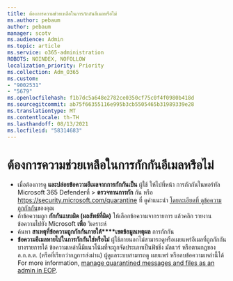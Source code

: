 ```yaml
---
title: ต้องการความช่วยเหลือในการกักกันอีเมลหรือไม่
ms.author: pebaum
author: pebaum
manager: scotv
ms.audience: Admin
ms.topic: article
ms.service: o365-administration
ROBOTS: NOINDEX, NOFOLLOW
localization_priority: Priority
ms.collection: Adm_O365
ms.custom:
- "9002531"
- "5679"
ms.openlocfilehash: f1b7dc5a648e2782ce0350cf75c0f4f0980b418d
ms.sourcegitcommit: ab75f66355116e995b3cb5505465b31989339e28
ms.translationtype: MT
ms.contentlocale: th-TH
ms.lasthandoff: 08/13/2021
ms.locfileid: "58314683"
---
```

# <a name="need-help-with-email-quarantine"></a>ต้องการความช่วยเหลือในการกักกันอีเมลหรือไม่

- เมื่อต้องการดู **และปล่อยข้อความอีเมลจากการกักกันเป็น** ผู้ใช้ ให้ไปที่หน้า การกักกันในพอร์ทัล Microsoft 365 Defenderที่ \> **ตรวจทานการกัก** กัน หรือ <https://security.microsoft.com/quarantine> ที่ ดูคําแนะนํา [โดยละเอียดที่ ดูข้อความถูกกักกัน](https://docs.microsoft.com/microsoft-365/security/office-365-security/find-and-release-quarantined-messages-as-a-user#view-your-quarantined-messages)ของคุณ
- ถ้าข้อความถูก **กักกันแบบผิด (ผลลัพธ์ที่ผิด)** ให้เลือกข้อความจากรายการ แล้วคลิก รายงานข้อความไปยัง Microsoft **เพื่อ** วิเคราะห์
- ค้นหา **สาเหตุที่ข้อความถูกกักกันภายใต้****เขตข้อมูลเหตุผล** การกักกัน
- **ข้อความอีเมลหายไปในการกักกันใช่หรือไม่** ผู้ใช้ภายนอกไม่สามารถดูหรือเผยแพร่อีเมลที่ถูกกักกันบางรายการได้ ข้อความเหล่านี้มีแนวโน้มที่จะถูกจัดประเภทเป็นฟิชชิ่ง มัลแวร์ หรือตามกฎของล.ก.ล.ต. (หรือที่เรียกว่ากฎการส่งผ่าน) ผู้ดูแลระบบสามารถดู เผยแพร่ หรือลบข้อความเหล่านี้ได้ For more information, [manage quarantined messages and files as an admin in EOP](https://docs.microsoft.com/microsoft-365/security/office-365-security/manage-quarantined-messages-and-files).
